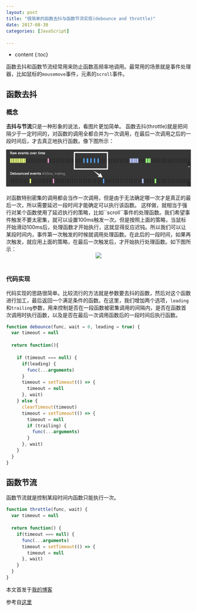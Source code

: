 ```yaml
---
layout: post
title: "很简单的函数去抖与函数节流实现(debounce and throttle)"
date: 2017-08-30
categories: [JavaScript]

---
```


* content
{:toc}

函数去抖和函数节流经常用来防止函数高频率地调用。最常用的场景就是事件处理器，比如鼠标的``mousemove``事件，元素的``scroll``事件。
<!-- more -->


## 函数去抖
### 概念
**去抖与节流**只是一种形象的说法，看图片更加简单。
函数去抖(throttle)就是把间隔少于一定时间的，对函数的调用全都合并为一次调用，在最后一次调用之后的一段时间后，才去真正地执行函数。像下图所示：
<div style="text-align: center;"><img src="/assets/images/JavaScript/debounce&throttle/debounce.png"></div>
<br>
对函数特别密集的调用都会当作一次调用，但是由于无法确定哪一次才是真正的最后一次，所以需要延迟一段时间才能确定可以执行该函数。
这样做，就相当于强行对某个函数使用了延迟执行的策略，比如``scroll``事件的处理函数。我们希望事件触发不要太密集，就可以设置100ms触发一次。但是按照上面的策略，当鼠标开始滑动100ms后，处理函数才开始执行，这就显得反应迟钝。所以我们可以让某段时间内，事件第一次触发的时候就调用处理函数。在此后的一段时间，如果再次触发，就应用上面的策略，在最后一次触发后，才开始执行处理函数。如下图所示：
<div style="text-align: center;"><img src="/assets/images/JavaScript/debounce&throttle/debounce-leading.png"></div><br>

### 代码实现
代码实现的思路很简单。比较流行的方法就是参数要去抖的函数，然后对这个函数进行加工，最后返回一个满足条件的函数。在这里，我们增加两个选项，``leading``和``trailing``参数，用来控制是否在一段函数被密集调用的间隔内，是否在函数首次调用时执行函数，以及是否在最后一次调用函数后的一段时间后执行函数。

```js
function debounce(func, wait = 0, leading = true) {
  var timeout = null

  return function(){

    if (timeout === null) {
      if(leading) {
      	func(...arguments)
      }
      timeout = setTimeout(() => {
        timeout = null
      }, wait)
    } else {
      clearTimeout(timeout)
      timeout = setTimeout(() => {
        timeout = null
        if (trailing) {
          func(...arguments)
        }
      }, wait)
    }
  }
}

```

## 函数节流
函数节流就是控制某段时间内函数只能执行一次。
```js
function throttle(func, wait) {
  var timeout = null

  return function() {
    if(timeout === null) {
      func(...arguments)
      timeout = setTimeout(() => {
        timeout = null
      }, wait)
    }
  }
}
```

本文首发于[我的博客](https://zhuqingguang.github.io)

参考自[这里](https://css-tricks.com/debouncing-throttling-explained-examples/)



